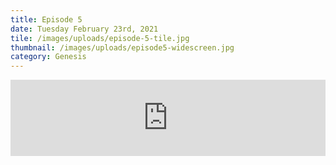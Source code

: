 ```yaml
---
title: Episode 5
date: Tuesday February 23rd, 2021
tile: /images/uploads/episode-5-tile.jpg
thumbnail: /images/uploads/episode5-widescreen.jpg
category: Genesis
---
```

<iframe title="0005- Male and female" height="122" width="100%" style="border: none;" scrolling="no" data-name="pb-iframe-player" src="https://www.podbean.com/media/player/rkhgd-fb9471?from=pb6admin&download=1&version=1&auto=0&share=1&download=1&rtl=0&fonts=Helvetica&skin=1&pfauth=&btn-skin=107"></iframe>